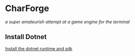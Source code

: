 # CharForge
*a super amateurish attempt at a game engine for the terminal*

## Install Dotnet
[Install the dotnet runtime and sdk](https://dotnet.microsoft.com/en-us/download/dotnet/8.0)
